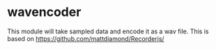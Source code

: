 wavencoder
==========

This module will take sampled data and encode it as a wav file. This is based on https://github.com/mattdiamond/Recorderjs/

